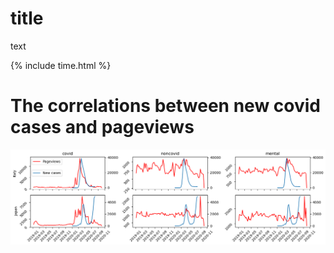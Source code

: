 # title

text

{% include time.html %}

# The correlations between new covid cases and pageviews
![This is an image](/fig/timeseries.png)
